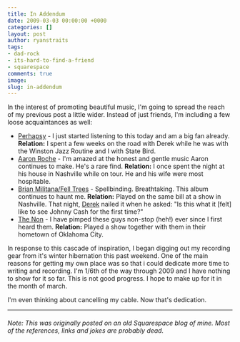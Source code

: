 ```yaml
---
title: In Addendum
date: 2009-03-03 00:00:00 +0000
categories: []
layout: post
author: ryanstraits
tags:
- dad-rock
- its-hard-to-find-a-friend
- squarespace
comments: true
image: 
slug: in-addendum
---
```

In the interest of promoting beautiful music, I'm going to spread the reach of my previous post a little wider. Instead of just friends, I'm including a few loose acquaintances as well:

<!-- break -->

* <a href="http://www.myspace.com/perhapsy" target="_blank">Perhapsy</a> - I just started listening to this today and am a big fan already. **Relation:** I spent a few weeks on the road with Derek while he was with the Winston Jazz Routine and I with State Bird.
* <a href="http://www.myspace.com/aaronroche" target="_blank">Aaron Roche</a> - I'm amazed at the honest and gentle music Aaron continues to make. He's a rare find. **Relation:** I once spent the night at his house in Nashville while on tour. He and his wife were most hospitable.
* <a href="http://www.myspace.com/brianmilitana" target="_blank">Brian Militana/Fell Trees</a> - Spellbinding. Breathtaking. This album continues to haunt me. **Relation:** Played on the same bill at a show in Nashville. That night, <a href="http://perhapsymusic.blogspot.com/2009/01/seeing-is-believing-brian-militanafell.html" target="_blank">Derek</a> nailed it when he asked: "Is this what it \[felt\] like to see Johnny Cash for the first time?"
* <a href="http://www.myspace.com/thenonband" target="_blank">The Non</a> - I have pimped these guys non-stop (heh!) ever since I first heard them. **Relation:** Played a show together with them in their hometown of Oklahoma City.

In response to this cascade of inspiration, I began digging out my recording gear from it's winter hibernation this past weekend. One of the main reasons for getting my own place was so that i could dedicate more time to writing and recording. I'm 1/6th of the way through 2009 and I have nothing to show for it so far. This is not good progress. I hope to make up for it in the month of march.

I'm even thinking about cancelling my cable. Now that's dedication.

---

###### _Note: This was originally posted on an old Squarespace blog of mine. Most of the references, links and jokes are probably dead._